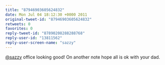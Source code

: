```yaml
---
title: "87946903605624832"
date: Mon Jul 04 18:12:30 +0000 2011
original-tweet-id: "87946903605624832"
retweets: 0
favorites: 0
reply-tweet-id: "87890208288288768"
reply-user-id: "13811562"
reply-user-screen-name: "sazzy"
---
```

<a href="https://twitter.com/sazzy">@sazzy</a> office looking good! On another note hope all is ok with your dad.
